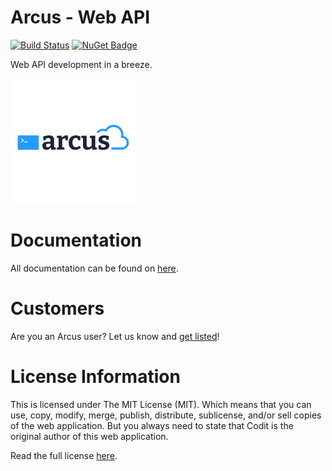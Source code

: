 # Arcus - Web API
[![Build Status](https://dev.azure.com/codit/Arcus/_apis/build/status/Commit%20builds/CI%20-%20Arcus.WebApi?branchName=main)](https://dev.azure.com/codit/Arcus/_build/latest?definitionId=733&branchName=main)
[![NuGet Badge](https://buildstats.info/nuget/Arcus.WebApi.Security?includePreReleases=true)](https://www.nuget.org/packages/Arcus.WebApi.Security/)

Web API development in a breeze.

![Arcus](https://raw.githubusercontent.com/arcus-azure/arcus/master/media/arcus.png)

# Documentation
All documentation can be found on [here](https://webapi.arcus-azure.net/).

# Customers
Are you an Arcus user? Let us know and [get listed](https://bit.ly/become-a-listed-arcus-user)!

# License Information
This is licensed under The MIT License (MIT). Which means that you can use, copy, modify, merge, publish, distribute, sublicense, and/or sell copies of the web application. But you always need to state that Codit is the original author of this web application.

Read the full license [here](https://github.com/arcus-azure/arcus.webapi/blob/master/LICENSE).
